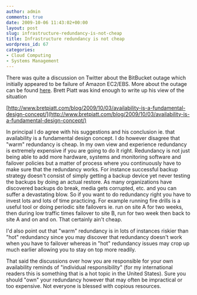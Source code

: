 ```yaml
---
author: admin
comments: true
date: 2009-10-06 11:43:02+00:00
layout: post
slug: infrastructure-redundancy-is-not-cheap
title: Infrastructure redundancy is not cheap
wordpress_id: 67
categories:
- Cloud Computing
- Systems Management
---
```


There was quite a discussion on Twitter about the BitBucket outage which initially appeared to be failure of Amazon EC2/EBS. More about the outage can be found [here](http://blog.bitbucket.org/2009/10/04/on-our-extended-downtime-amazon-and-whats-coming/). Brett Piatt was kind enough to write up his view of the situation

[http://www.bretpiatt.com/blog/2009/10/03/availability-is-a-fundamental-design-concept/](http://www.bretpiatt.com/blog/2009/10/03/availability-is-a-fundamental-design-concept/)

In principal I do agree with his suggestions and his conclusion ie. that availability is a fundamental design concept. I do however disagree that "warm" redundancy is cheap. In my own view and experience redundancy is extremely expensive if you are going to do it right. Redundancy is not just being able to add more hardware, systems and monitoring software and failover policies but a matter of process where you continuously have to make sure that the redundancy works. For instance successful backup strategy doesn't consist of simply getting a backup device yet never testing the backups by doing an actual restore. As many organizations have discovered backups do break, media gets corrupted, etc. and you can suffer a devastating blow. So if you want to do redundancy right you have to invest lots and lots of time practicing. For example running fire drills is a useful tool or doing periodic site failovers ie. run on site A for two weeks, then during low traffic times failover to site B, run for two week then back to site A and on and on. That certainly ain't cheap.

I'd also point out that "warm" redundancy is in lots of instances riskier than "hot" redundancy since you may discover that redundancy doesn't work when you have to failover whereas in "hot" redundancy issues may crop up much earlier allowing you to stay on top more readily.

That said the discussions over how you are responsible for your own availability reminds of "individual responsibility" (for my international readers this is something that is a hot topic in the United States). Sure you should "own" your redundancy however that may often be impractical or too expensive. Not everyone is blessed with copious resources.
